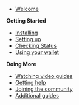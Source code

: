 - [Welcome](main.md)

**Getting Started**
- [Installing](guide/install.md)
- [Setting up](guide/setup.md)
- [Checking Status](guide/status.md)
- [Using your wallet](wallet.md)

**Doing More**
- [Watching video guides](videos.md)
- [Getting help](help.md)
- [Joining the community](comm.md)
- [Additional guides](all.md)
